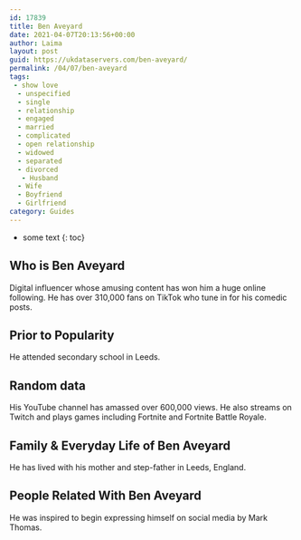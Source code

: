 ```yaml
---
id: 17839
title: Ben Aveyard
date: 2021-04-07T20:13:56+00:00
author: Laima
layout: post
guid: https://ukdataservers.com/ben-aveyard/
permalink: /04/07/ben-aveyard
tags:
 - show love
  - unspecified
  - single
  - relationship
  - engaged
  - married
  - complicated
  - open relationship
  - widowed
  - separated
  - divorced
   - Husband
  - Wife
  - Boyfriend
  - Girlfriend
category: Guides
---
```


* some text
{: toc}


## Who is Ben Aveyard
                  
                  
                  
Digital influencer whose amusing content has won him a huge online following. He has over 310,000 fans on TikTok who tune in for his comedic posts. 
                  
              
            
              
            
                
                
                
## Prior to Popularity
                  
                  
                  
He attended secondary school in Leeds. 
                  
              
            
              
            
                
                
                
## Random data
                  
                  
                  
His YouTube channel has amassed over 600,000 views. He also streams on Twitch and plays games including Fortnite and Fortnite Battle Royale. 
                  
              
            
              
            
                
                
                
## Family & Everyday Life of Ben Aveyard
                  
                  
                  
He has lived with his mother and step-father in Leeds, England. 
                  
              
            
              
            
                
                
                
## People Related With Ben Aveyard
                  
                  
                  
He was inspired to begin expressing himself on social media by Mark Thomas. 
                  
              
            
              
            
                
              
            
              
              
            
            
              
            
          
          
          